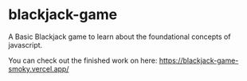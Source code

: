# blackjack-game

A Basic Blackjack game to learn about the foundational concepts of javascript.

You can check out the finished work on here: 
https://blackjack-game-smoky.vercel.app/
